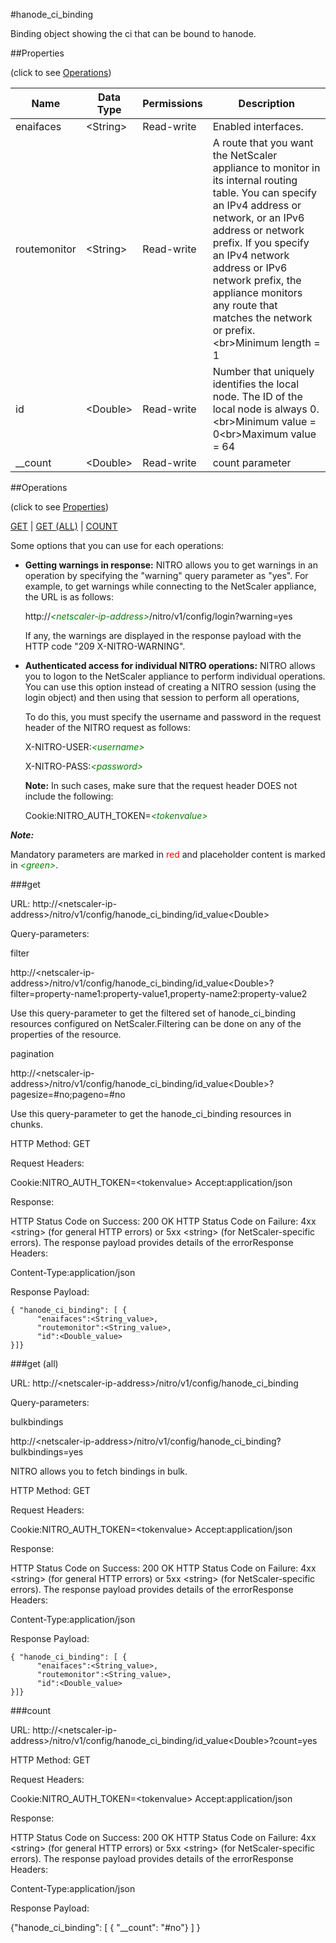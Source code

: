 #hanode_ci_binding

Binding object showing the ci that can be bound to hanode.


##Properties 
<span>(click to see [Operations](#operations))</span>


<table><thead><tr><th>Name</th><th> Data Type</th><th> Permissions</th><th>Description</th></tr></thead><tbody><tr><td>enaifaces</td><td>&lt;String></td><td>Read-write</td><td>Enabled interfaces.</td><tr><tr><td>routemonitor</td><td>&lt;String></td><td>Read-write</td><td>A route that you want the NetScaler appliance to monitor in its internal routing table. You can specify an IPv4 address or network, or an IPv6 address or network prefix. If you specify an IPv4 network address or IPv6 network prefix, the appliance monitors any route that matches the network or prefix.&lt;br>Minimum length = 1</td><tr><tr><td>id</td><td>&lt;Double></td><td>Read-write</td><td>Number that uniquely identifies the local node. The ID of the local node is always 0.&lt;br>Minimum value = 0&lt;br>Maximum value = 64</td><tr><tr><td>__count</td><td>&lt;Double></td><td>Read-write</td><td>count parameter</td><tr></tbody></table>
##Operations 
<span>(click to see [Properties](#properties))</span>


[GET](#get) | [GET (ALL)](#get-(all)) | [COUNT](#count)


Some options that you can use for each operations:
<ul><li><p><b>Getting warnings in response:</b> NITRO allows you to get warnings in an operation by specifying the "warning" query parameter as "yes". For example, to get warnings while connecting to the NetScaler appliance, the URL is as follows:</p><p>http://<span style="color:green;font-style:italic;">&lt;netscaler-ip-address&gt;</span>/nitro/v1/config/login?warning=yes</p><p>If any, the warnings are displayed in the response payload with the HTTP code "209 X-NITRO-WARNING".</p></li><li><p><b>Authenticated access for individual NITRO operations:</b> NITRO allows you to logon to the NetScaler appliance to perform individual operations. You can use this option instead of creating a NITRO session (using the login object) and then using that session to perform all operations,</p><p>To do this, you must specify the username and password in the request header of the NITRO request as follows:</p><p>X-NITRO-USER:<span style="color:green;font-style:italic;">&lt;username&gt;</span></p><p>X-NITRO-PASS:<span style="color:green;font-style:italic;">&lt;password&gt;</span></p><p><b>Note:</b> In such cases, make sure that the request header DOES not include the following:</p><p>Cookie:NITRO_AUTH_TOKEN=<span style="color:green;font-style:italic;">&lt;tokenvalue&gt;</span></p></li></ul>



***Note:*** 
Mandatory parameters are marked in <span style="color:#FF0000;">red</span> and placeholder content is marked in <span style="color:green;font-style:italic">&lt;green&gt;</span>.

###get



URL: http://&lt;netscaler-ip-address&gt;/nitro/v1/config/hanode_ci_binding/id_value&lt;Double&gt;
Query-parameters:
filter
http://&lt;netscaler-ip-address&gt;/nitro/v1/config/hanode_ci_binding/id_value&lt;Double&gt;?filter=property-name1:property-value1,property-name2:property-value2
Use this query-parameter to get the filtered set of hanode_ci_binding resources configured on NetScaler.Filtering can be done on any of the properties of the resource.


pagination
http://&lt;netscaler-ip-address&gt;/nitro/v1/config/hanode_ci_binding/id_value&lt;Double&gt;?pagesize=#no;pageno=#no
Use this query-parameter to get the hanode_ci_binding resources in chunks.



HTTP Method: GET
Request Headers:

Cookie:NITRO_AUTH_TOKEN=&lt;tokenvalue&gt;Accept:application/json

Response:
HTTP Status Code on Success: 200 OKHTTP Status Code on Failure: 4xx &lt;string&gt; (for general HTTP errors) or 5xx &lt;string&gt; (for NetScaler-specific errors). The response payload provides details of the errorResponse Headers:

Content-Type:application/json

Response Payload: ```{ "hanode_ci_binding": [ {      "enaifaces":<String_value>,      "routemonitor":<String_value>,      "id":<Double_value>}]}```



###get (all)



URL: http://&lt;netscaler-ip-address&gt;/nitro/v1/config/hanode_ci_binding
Query-parameters:
bulkbindings
http://&lt;netscaler-ip-address&gt;/nitro/v1/config/hanode_ci_binding?bulkbindings=yes
NITRO allows you to fetch bindings in bulk.



HTTP Method: GET
Request Headers:

Cookie:NITRO_AUTH_TOKEN=&lt;tokenvalue&gt;Accept:application/json

Response:
HTTP Status Code on Success: 200 OKHTTP Status Code on Failure: 4xx &lt;string&gt; (for general HTTP errors) or 5xx &lt;string&gt; (for NetScaler-specific errors). The response payload provides details of the errorResponse Headers:

Content-Type:application/json

Response Payload: ```{ "hanode_ci_binding": [ {      "enaifaces":<String_value>,      "routemonitor":<String_value>,      "id":<Double_value>}]}```



###count



URL: http://&lt;netscaler-ip-address&gt;/nitro/v1/config/hanode_ci_binding/id_value&lt;Double&gt;?count=yes
HTTP Method: GET
Request Headers:

Cookie:NITRO_AUTH_TOKEN=&lt;tokenvalue&gt;Accept:application/json

Response:
HTTP Status Code on Success: 200 OKHTTP Status Code on Failure: 4xx &lt;string&gt; (for general HTTP errors) or 5xx &lt;string&gt; (for NetScaler-specific errors). The response payload provides details of the errorResponse Headers:

Content-Type:application/json

Response Payload: 
{"hanode_ci_binding": [ { "__count": "#no"} ] }


